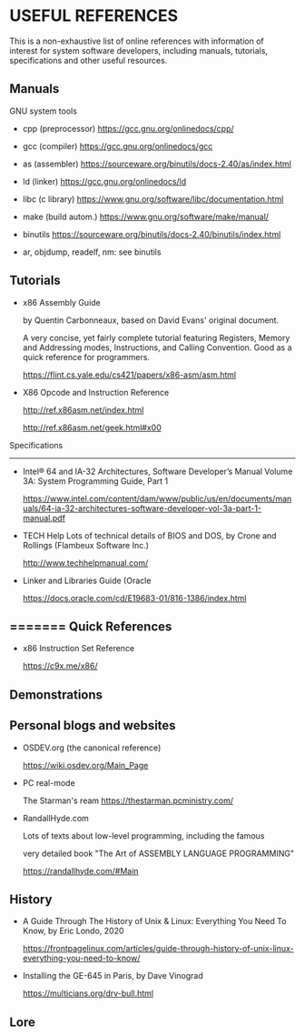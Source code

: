<!--
   SPDX-FileCopyrightText: 2001 Monaco F. J. <monaco@usp.br>
  
   SPDX-License-Identifier: GPL-3.0-or-later

   This file is part of SYSeg, available at https://gitlab.com/monaco/syseg.
-->

USEFUL REFERENCES
 ==============================

 This is a non-exhaustive list of online references with information of  
 interest for system software developers, including manuals, tutorials,   
 specifications and other useful resources.

 Manuals
 ------------------------------

 GNU system tools

 - cpp (preprocessor)	https://gcc.gnu.org/onlinedocs/cpp/
 - gcc (compiler)		https://gcc.gnu.org/onlinedocs/gcc
 - as (assembler)		https://sourceware.org/binutils/docs-2.40/as/index.html
 - ld (linker) 		https://gcc.gnu.org/onlinedocs/ld 
 - libc (c library)	https://www.gnu.org/software/libc/documentation.html
 - make (build autom.)	https://www.gnu.org/software/make/manual/
 - binutils		https://sourceware.org/binutils/docs-2.40/binutils/index.html

 - ar, objdump, readelf, nm: see binutils


 Tutorials
 ------------------------------

 - x86 Assembly Guide

   by  Quentin Carbonneaux, based on David Evans' original document.

   A very concise, yet fairly complete tutorial featuring  Registers, Memory and
   Addressing modes, Instructions, and Calling Convention. Good as a quick
   reference for programmers.

   https://flint.cs.yale.edu/cs421/papers/x86-asm/asm.html

 - X86 Opcode and Instruction Reference

   http://ref.x86asm.net/index.html

   http://ref.x86asm.net/geek.html#x00
  
 Specifications

 ------------------------------

 - Intel® 64 and IA-32 Architectures,
   Software Developer’s Manual
   Volume 3A:
   System Programming Guide, Part 1

   https://www.intel.com/content/dam/www/public/us/en/documents/manuals/64-ia-32-architectures-software-developer-vol-3a-part-1-manual.pdf

 - TECH Help
   Lots of technical details of BIOS and DOS, by Crone and Rollings (Flambeux Software Inc.)

   http://www.techhelpmanual.com/

 - Linker and Libraries Guide (Oracle

   https://docs.oracle.com/cd/E19683-01/816-1386/index.html

=======
 Quick References
 ------------------------------

 - x86 Instruction Set Reference

   https://c9x.me/x86/

 Demonstrations
 ------------------------------

 Personal blogs and websites
 ------------------------------

 - OSDEV.org (the canonical reference)

   https://wiki.osdev.org/Main_Page

 - PC real-mode 

   The Starman's ream https://thestarman.pcministry.com/

 - RandallHyde.com

   Lots of texts about low-level programming, including the famous

   very detailed book "The Art of ASSEMBLY LANGUAGE PROGRAMMING"

   https://randallhyde.com/#Main

 


 History
 ------------------------------

 - A Guide Through The History of Unix & Linux: Everything You Need To Know,
   by Eric Londo, 2020
   
   https://frontpagelinux.com/articles/guide-through-history-of-unix-linux-everything-you-need-to-know/

 - Installing the GE-645 in Paris, by Dave Vinograd

   https://multicians.org/drv-bull.html

 Lore
 ------------------------------
